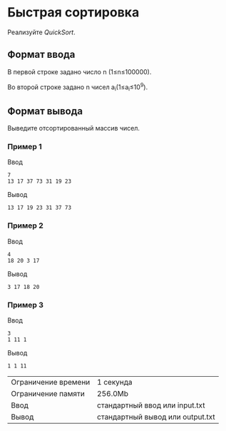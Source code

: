 # Быстрая сортировка

Реализуйте <i>QuickSort</i>.

## Формат ввода

В первой строке задано число n (1≤n≤100000).

Во второй строке задано n чисел a<sub>i</sub>​ (1≤a<sub>i</sub>​≤10<sup>9</sup>).

## Формат вывода

Выведите отсортированный массив чисел.

### Пример 1

Ввод

    7
    13 17 37 73 31 19 23
    

Вывод

    13 17 19 23 31 37 73 
    

### Пример 2

Ввод

    4
    18 20 3 17
    

Вывод

    3 17 18 20 
    

### Пример 3

Ввод

    3
    1 11 1
    

Вывод

    1 1 11 
    

<table>
 <tr class="time-limit">
    <td class="property-title">Ограничение времени</td>
    <td>1&nbsp;секунда</td>
 </tr>
 <tr class="memory-limit">
    <td class="property-title">Ограничение памяти</td>
    <td>256.0Mb</td>
 </tr>
 <tr class="input-file">
    <td class="property-title">Ввод</td>
    <td colspan="1">стандартный ввод или input.txt</td>
 </tr>
 <tr class="output-file">
    <td class="property-title">Вывод</td>
    <td colspan="1">стандартный вывод или output.txt</td>
 </tr>
</table>
